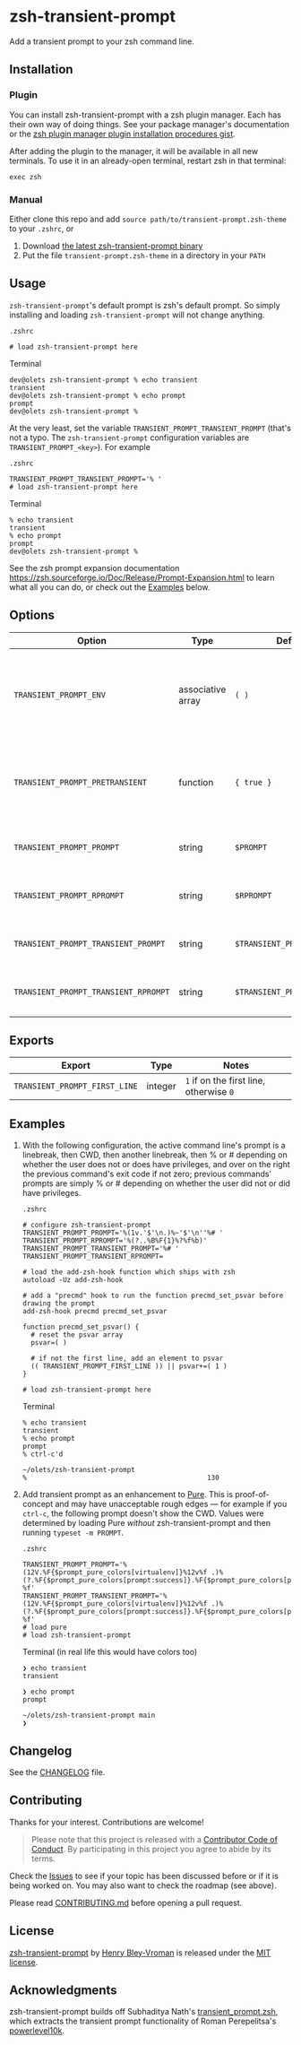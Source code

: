 # zsh-transient-prompt

Add a transient prompt to your zsh command line.
## Installation

### Plugin

You can install zsh-transient-prompt with a zsh plugin manager. Each has their own way of doing things. See your package manager's documentation or the [zsh plugin manager plugin installation procedures gist](https://gist.codeberg.org/olets/06009589d7887617e061481e22cf5a4a).

After adding the plugin to the manager, it will be available in all new terminals. To use it in an already-open terminal, restart zsh in that terminal:

```shell:no-line-numbers
exec zsh
```

### Manual

Either clone this repo and add `source path/to/transient-prompt.zsh-theme` to your `.zshrc`, or

1. Download [the latest zsh-transient-prompt binary](https://codeberg.org/olets/zsh-transient-prompt/releases/latest)
1. Put the file `transient-prompt.zsh-theme` in a directory in your `PATH`

## Usage

`zsh-transient-prompt`'s default prompt is zsh's default prompt. So simply installing and loading `zsh-transient-prompt` will not change anything.

`.zshrc`

```shell
# load zsh-transient-prompt here
```

Terminal

```shell
dev@olets zsh-transient-prompt % echo transient
transient
dev@olets zsh-transient-prompt % echo prompt
prompt
dev@olets zsh-transient-prompt %
```

At the very least, set the variable `TRANSIENT_PROMPT_TRANSIENT_PROMPT` (that's not a typo. The `zsh-transient-prompt` configuration variables are `TRANSIENT_PROMPT_<key>`). For example

`.zshrc`

```shell
TRANSIENT_PROMPT_TRANSIENT_PROMPT='% '
# load zsh-transient-prompt here
```

Terminal

```shell
% echo transient
transient
% echo prompt
prompt
dev@olets zsh-transient-prompt %
```

See the zsh prompt expansion documentation <https://zsh.sourceforge.io/Doc/Release/Prompt-Expansion.html> to learn what all you can do, or check out the [Examples](#examples) below.

## Options

Option | Type | Default | Notes
---|---|---|---
`TRANSIENT_PROMPT_ENV` | associative array | `( )` | Variables set when redrawing the previous command's prompt and rprompt
`TRANSIENT_PROMPT_PRETRANSIENT` | function | `{ true }` | Run before redrawing the previous command's prompt and rprompt
`TRANSIENT_PROMPT_PROMPT` | string | `$PROMPT` | The current command line's prompt
`TRANSIENT_PROMPT_RPROMPT` | string | `$RPROMPT` | The current command line's rprompt
`TRANSIENT_PROMPT_TRANSIENT_PROMPT` | string | `$TRANSIENT_PROMPT_PROMPT` | Previous command lines' prompt
`TRANSIENT_PROMPT_TRANSIENT_RPROMPT` | string | `$TRANSIENT_PROMPT_RPROMPT` | Previous command lines' rprompt

## Exports

Export | Type | Notes
---|---|---
`TRANSIENT_PROMPT_FIRST_LINE` | integer | `1` if on the first line, otherwise `0`

## Examples

1. With the following configuration, the active command line's prompt is a linebreak, then CWD, then another linebreak, then % or # depending on whether the user does not or does have privileges, and over on the right the previous command's exit code if not zero; previous commands' prompts are simply % or # depending on whether the user did not or did have privileges.

    `.zshrc`

    ```shell
    # configure zsh-transient-prompt
    TRANSIENT_PROMPT_PROMPT='%(1v.'$'\n.)%~'$'\n''%# '
    TRANSIENT_PROMPT_RPROMPT='%(?..%B%F{1}%?%f%b)'
    TRANSIENT_PROMPT_TRANSIENT_PROMPT='%# '
    TRANSIENT_PROMPT_TRANSIENT_RPROMPT=

    # load the add-zsh-hook function which ships with zsh
    autoload -Uz add-zsh-hook

    # add a "precmd" hook to run the function precmd_set_psvar before drawing the prompt
    add-zsh-hook precmd precmd_set_psvar

    function precmd_set_psvar() {
      # reset the psvar array
      psvar=( )

      # if not the first line, add an element to psvar
      (( TRANSIENT_PROMPT_FIRST_LINE )) || psvar+=( 1 )
    }

    # load zsh-transient-prompt here
    ```

    Terminal

    ```shell
    % echo transient
    transient
    % echo prompt
    prompt
    % ctrl-c'd

    ~/olets/zsh-transient-prompt
    %                                             130
    ```

1. Add transient prompt as an enhancement to [Pure](https://codeberg.org/sindresorhus/pure). This is proof-of-concept and may have unacceptable rough edges — for example if you `ctrl-c`, the following prompt doesn't show the CWD. Values were determined by loading Pure _without_ zsh-transient-prompt and then running `typeset -m PROMPT`.

    `.zshrc`

    ```shell
    TRANSIENT_PROMPT_PROMPT='%(12V.%F{$prompt_pure_colors[virtualenv]}%12v%f .)%(?.%F{$prompt_pure_colors[prompt:success]}.%F{$prompt_pure_colors[prompt:error]})${prompt_pure_state[prompt]} %f'
    TRANSIENT_PROMPT_TRANSIENT_PROMPT='%(12V.%F{$prompt_pure_colors[virtualenv]}%12v%f .)%(?.%F{$prompt_pure_colors[prompt:success]}.%F{$prompt_pure_colors[prompt:error]})${prompt_pure_state[prompt]} %f'
    # load pure
    # load zsh-transient-prompt
    ```

    Terminal (in real life this would have colors too)

    ```shell
    ❯ echo transient
    transient

    ❯ echo prompt
    prompt

    ~/olets/zsh-transient-prompt main
    ❯ 
    ```

## Changelog

See the [CHANGELOG](CHANGELOG.md) file.

## Contributing

Thanks for your interest. Contributions are welcome!

> Please note that this project is released with a [Contributor Code of Conduct](CODE_OF_CONDUCT.md). By participating in this project you agree to abide by its terms.

Check the [Issues](https://codeberg.org/olets/zsh-transient-prompt/issues) to see if your topic has been discussed before or if it is being worked on. You may also want to check the roadmap (see above).

Please read [CONTRIBUTING.md](CONTRIBUTING.md) before opening a pull request.

## License

<a href="https://codeberg.org/olets/zsh-transient-prompt">zsh-transient-prompt</a> by <a href="https://codeberg.org/olets">Henry Bley-Vroman</a> is released under the [MIT license](LICENSE).

## Acknowledgments

zsh-transient-prompt builds off Subhaditya Nath's [transient_prompt.zsh](https://gist.codeberg.org/subnut/3af65306fbecd35fe2dda81f59acf2b2), which extracts the transient prompt functionality of Roman Perepelitsa's [powerlevel10k](https://codeberg.org/romkatv/powerlevel10k).
